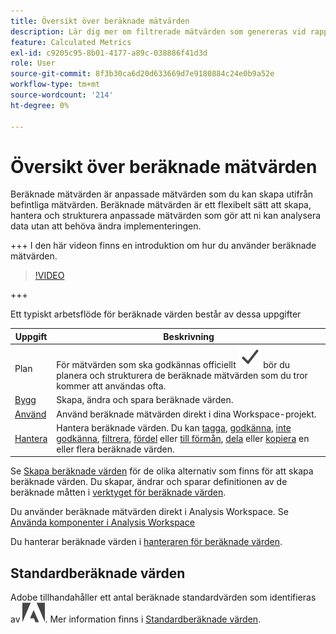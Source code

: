 ```yaml
---
title: Översikt över beräknade mätvärden
description: Lär dig mer om filtrerade mätvärden som genereras vid rapportkörning.
feature: Calculated Metrics
exl-id: c9205c95-8b01-4177-a89c-038886f41d3d
role: User
source-git-commit: 8f3b30ca6d20d633669d7e9180884c24e0b9a52e
workflow-type: tm+mt
source-wordcount: '214'
ht-degree: 0%

---
```


# Översikt över beräknade mätvärden

Beräknade mätvärden är anpassade mätvärden som du kan skapa utifrån befintliga mätvärden. Beräknade mätvärden är ett flexibelt sätt att skapa, hantera och strukturera anpassade mätvärden som gör att ni kan analysera data utan att behöva ändra implementeringen.

+++ I den här videon finns en introduktion om hur du använder beräknade mätvärden.

>[!VIDEO](https://video.tv.adobe.com/v/31787/?learn=on)

+++

Ett typiskt arbetsflöde för beräknade värden består av dessa uppgifter

| Uppgift | Beskrivning |
| --- | --- |
| Plan | För mätvärden som ska godkännas officiellt ![bock](/help/assets/icons/Checkmark.svg) bör du planera och strukturera de beräknade mätvärden som du tror kommer att användas ofta. |
| [Bygg](/help/components/calc-metrics/cm-workflow/cm-build-metrics.md) | Skapa, ändra och spara beräknade värden. |
| [Använd](/help/components/use-components-in-workspace.md) | Använd beräknade mätvärden direkt i dina Workspace-projekt. |
| [Hantera](/help/components/calc-metrics/cm-workflow/cm-manager.md) | Hantera beräknade värden. Du kan [tagga](/help/components/calc-metrics/cm-workflow/cm-tagging.md), [godkänna](/help/components/calc-metrics/cm-workflow/cm-approving.md), [inte godkänna](/help/components/calc-metrics/cm-workflow/cm-approving.md), [filtrera](/help/components/calc-metrics/cm-workflow/cm-filter.md), [fördel](/help/components/calc-metrics/cm-workflow/cm-favorite.md) eller [till förmån](/help/components/calc-metrics/cm-workflow/cm-favorite.md), [dela](/help/components/calc-metrics/cm-workflow/cm-sharing.md) eller [kopiera](/help/components/calc-metrics/cm-workflow/cm-copy.md) en eller flera beräknade värden. |

Se [Skapa beräknade värden](/help/components/calc-metrics/cm-workflow/cm-workflow.md) för de olika alternativ som finns för att skapa beräknade värden. Du skapar, ändrar och sparar definitionen av de beräknade måtten i [verktyget för beräknade värden](cm-workflow/cm-build-metrics.md).

Du använder beräknade mätvärden direkt i Analysis Workspace. Se [Använda komponenter i Analysis Workspace](/help/components/use-components-in-workspace.md)

Du hanterar beräknade värden i [hanteraren för beräknade värden](cm-workflow/cm-manager.md).

## Standardberäknade värden

Adobe tillhandahåller ett antal beräknade standardvärden som identifieras av ![AdobeLogoSmall](/help/assets/icons/AdobeLogoSmall.svg). Mer information finns i [Standardberäknade värden](/help/components/calc-metrics/default-calcmetrics.md).

